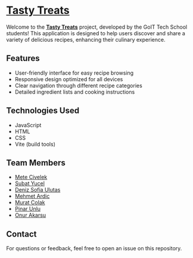 # [**Tasty Treats**](https://rocket-raccoons.github.io/tasty-treats/)

Welcome to the
[**Tasty Treats**](https://rocket-raccoons.github.io/tasty-treats/) project,
developed by the GoIT Tech School students! This application is designed to help
users discover and share a variety of delicious recipes, enhancing their
culinary experience.

## Features

- User-friendly interface for easy recipe browsing
- Responsive design optimized for all devices
- Clear navigation through different recipe categories
- Detailed ingredient lists and cooking instructions

## Technologies Used

- JavaScript
- HTML
- CSS
- Vite (build tools)

## Team Members

- [Mete Civelek](https://github.com/metlandus)
- [Subat Yucel](https://github.com/subatyucel)
- [Deniz Sofia Ulutas](https://github.com/sofia11244)
- [Mehmet Ardic](https://github.com/ArdicMehmet)
- [Murat Colak](https://github.com/zipkaniar)
- [Pinar Unlu](https://github.com/pinarunlu)
- [Onur Akarsu](https://github.com/RiveTroy)

## Contact

For questions or feedback, feel free to open an issue on this repository.
